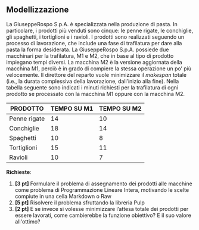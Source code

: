 ## Modellizzazione ##

La GiuseppeRospo S.p.A. è specializzata nella produzione di pasta. In particolare, i prodotti più venduti sono cinque: le penne rigate, le conchiglie, gli spaghetti, i tortiglioni e i ravioli. I prodotti sono realizzati seguendo un processo di lavorazione, che include una fase di trafilatura per dare alla pasta la forma desiderata. La GiuseppeRospo S.p.A. possiede due macchinari per la trafilatura, M1 e M2, che in base al tipo di prodotto impiegano tempi diversi.
La macchina M2 è la versione aggiornata della macchina M1, perciò è in grado di compiere la stessa operazione un po’ più velocemente.
Il direttore del reparto vuole minimizzare il _makespan_ totale (i.e., la durata complessiva della lavorazione, dall’inizio alla fine). Nella tabella seguente sono indicati i minuti richiesti per la trafilatura di ogni prodotto se processato con la macchina M1 oppure con la macchina M2.

| PRODOTTO     | TEMPO SU M1 | TEMPO SU M2 |
|--------------|-------------|-------------|
| Penne rigate | 14          | 10          |
| Conchiglie   | 18          | 14          |
| Spaghetti    | 10          | 8           |
| Tortiglioni  | 15          | 11          |
| Ravioli      | 10          | 7           |


__Richieste__:
1. __\[3 pt\]__ Formulare il problema di assegnamento dei prodotti alle macchine come problema di Programmazione Lineare Intera, motivando le scelte compiute in una cella Markdown o Raw
2. __\[5 pt\]__ Risolvere il problema sfruttando la libreria Pulp
3. __\[2 pt\]__ E se invece si volesse minimizzare l’attesa totale dei prodotti per essere lavorati, come cambierebbe la funzione obiettivo? E il suo valore all'ottimo?
